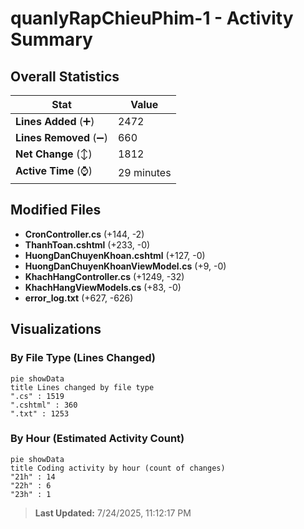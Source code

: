 # quanlyRapChieuPhim-1 - Activity Summary 

## Overall Statistics

| Stat                   | Value                                                             |
| ---------------------- | ----------------------------------------------------------------- |
| **Lines Added** (➕)   | 2472                                          |
| **Lines Removed** (➖) | 660                                        |
| **Net Change** (↕)    | 1812                |
| **Active Time** (⌚)   | 29 minutes |


## Modified Files
- **CronController.cs** (+144, -2)
- **ThanhToan.cshtml** (+233, -0)
- **HuongDanChuyenKhoan.cshtml** (+127, -0)
- **HuongDanChuyenKhoanViewModel.cs** (+9, -0)
- **KhachHangController.cs** (+1249, -32)
- **KhachHangViewModels.cs** (+83, -0)
- **error_log.txt** (+627, -626)

## Visualizations

### By File Type (Lines Changed)

```mermaid
pie showData
title Lines changed by file type
".cs" : 1519
".cshtml" : 360
".txt" : 1253
```

### By Hour (Estimated Activity Count)

```mermaid
pie showData
title Coding activity by hour (count of changes)
"21h" : 14
"22h" : 6
"23h" : 1
```


> **Last Updated:** 7/24/2025, 11:12:17 PM